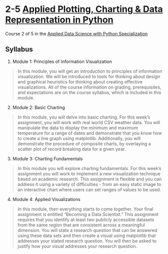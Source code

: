 # 2-5 [Applied Plotting, Charting & Data Representation in Python](https://www.coursera.org/learn/python-plotting?specialization=data-science-python)
Course 2 of 5 in the [Applied Data Science with Python Specialization](https://www.coursera.org/specializations/data-science-python)
## Syllabus
1. Module 1: Principles of Information Visualization[]()
> In this module, you will get an introduction to principles of information visualization. We will be introduced to tools for thinking about
design and graphical heuristics for thinking about creating effective visualizations. All of the course information on grading, prerequisites, 
and expectations are on the course syllabus, which is included in this module.
2. Module 2: Basic Charting[]()
> In this module, you will delve into basic charting. For this week’s assignment, you will work with real world CSV weather data. You will
manipulate the data to display the minimum and maximum temperature for a range of dates and demonstrate that you know how to create a line 
graph using matplotlib. Additionally, you will demonstrate the procedure of composite charts, by overlaying a scatter plot of record 
breaking data for a given year.
3. Module 3: Charting Fundamentals
> In this module you will explore charting fundamentals. For this week’s assignment you will work to implement a new visualization technique
based on academic research. This assignment is flexible and you can address it using a variety of difficulties - from an easy static image
to an interactive chart where users can set ranges of values to be used.
4. Module 4: Applied Visualizations[]()
> In this module, then everything starts to come together. Your final assignment is entitled “Becoming a Data Scientist.” This assignment
requires that you identify at least two publicly accessible datasets from the same region that are consistent across a meaningful dimension.
You will state a research question that can be answered using these data sets and then create a visual using matplotlib that addresses your
stated research question. You will then be asked to justify how your visual addresses your research question.
